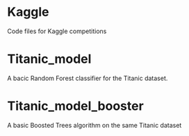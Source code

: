 # Kaggle
Code files for Kaggle competitions

# Titanic_model
A bacic Random Forest classifier for the Titanic dataset.

# Titanic_model_booster
A basic Boosted Trees algorithm on the same Titanic dataset

